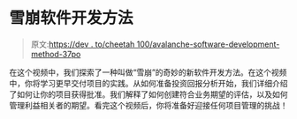 # 雪崩软件开发方法

> 原文:[https://dev . to/cheetah 100/avalanche-software-development-method-37po](https://dev.to/cheetah100/avalanche-software-development-method-37po)

在这个视频中，我们探索了一种叫做“雪崩”的奇妙的新软件开发方法。在这个视频中，你将学习更早交付项目的实践。从如何准备投资回报分析开始，我们详细介绍了如何让你的项目获得批准。我们解释了如何创建符合业务期望的评估，以及如何管理利益相关者的期望。看完这个视频后，你将准备好迎接任何项目管理的挑战！
